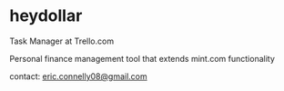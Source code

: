 heydollar
=========

Task Manager at Trello.com

Personal finance management tool that extends mint.com functionality

contact:
eric.connelly08@gmail.com
